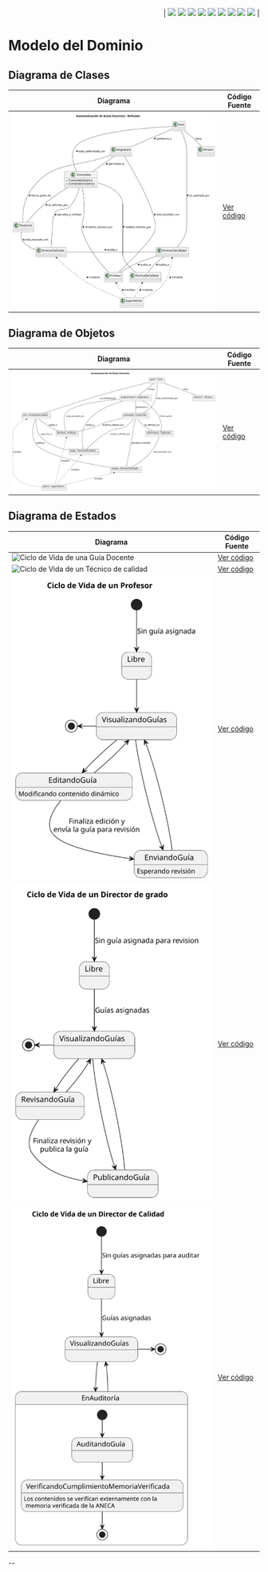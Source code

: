 <div align=right>

| [![](https://img.shields.io/badge/-Inicio-FFF?style=flat&logo=Emlakjet&logoColor=black)](/README.md) [![](https://img.shields.io/badge/-Modelo_de_Dominio-FFF?style=flat&logo=LiveChat&logoColor=black)](/ModeloDelDominio/modeloDelDominio.md) [![](https://img.shields.io/badge/-Actores-FFF?style=flat&logo=openstreetmap&logoColor=black)](/CasosDeUso/Actividades/Actores.md) [![](https://img.shields.io/badge/-Casos_De_Uso-FFF?style=flat&logo=openstreetmap&logoColor=black)](/CasosDeUso/Actividades/CasosDeUso.md) [![](https://img.shields.io/badge/-Diagrama_De_Contexto-FFF?style=flat&logo=openstreetmap&logoColor=black)](/CasosDeUso/diagramaDeContexto/diagramaDeContexto.md) [![](https://img.shields.io/badge/-Priorización_Casos_De_Uso-FFF?style=flat&logo=openstreetmap&logoColor=black)](/CasosDeUso/Priorizacion.md) [![](https://img.shields.io/badge/-Detallado_Casos_De_Uso-FFF?style=flat&logo=openstreetmap&logoColor=black)](/CasosDeUso/Actividades/Detallar.md) [![](https://img.shields.io/badge/-Prototipos-FFF?style=flat&logo=openstreetmap&logoColor=black)](/CasosDeUso/Actividades/Prototipos/README.md) [![](https://img.shields.io/badge/-Sesiones_de_Requisitado-FFF?style=flat&logo=Proton&logoColor=black)](/SesionesDeRequisitado)  |

</div>


# Modelo del Dominio 


## Diagrama de Clases
| Diagrama | Código Fuente |
|----------|---------------|
| ![Diagrama de Clases](/images/modelosUML/DiagramaClases.svg) | [Ver código](/ModeloDelDominio/DiagramaDeClases.puml) |


## Diagrama de Objetos
| Diagrama | Código Fuente |
|----------|---------------|
| ![Diagrama de Objetos](/images/modelosUML/DiagramaObjetos.svg) | [Ver código](/ModeloDelDominio/DiagramaDeObjetos.puml) |



## Diagrama de Estados
| Diagrama | Código Fuente |
|----------|---------------|
| ![Ciclo de Vida de una Guía Docente](/images/modelosUML/DiagramaEstados/DiagramaDeEstados_GuíaDocente.svg) | [Ver código](/ModeloDelDominio/diagramasEstados/DiagramaDeEstados_GuíaDocente.puml) |
| ![Ciclo de Vida de un Técnico de calidad](/images/modelosUML/DiagramaEstados/DiagramaEstados_Técnico_de_calidad.svg) | [Ver código](/ModeloDelDominio/diagramasEstados/DiagramaEstados_Técnico_de_calidad.puml) |
| ![Ciclo de Vida de un Profesor ](/images/modelosUML/DiagramaEstados/DiagramaDeEstados_Ciclo_Vida_Profesor.svg) | [Ver código](/ModeloDelDominio/diagramasEstados/DiagramaDeEstados_Ciclo_Vida_Profesor.puml) |
| ![Ciclo de Vida de un Director de grado](/images/modelosUML/DiagramaEstados/DiagramaEstados_Director_de_grado.svg) | [Ver código](/ModeloDelDominio/diagramasEstados/DiagramaEstados_Director_de_grado.puml) |
| ![Ciclo de Vida de un Director de calidad](/images/modelosUML/DiagramaEstados/DiagramaEstados_Director_de_calidad.svg) | [Ver código](/ModeloDelDominio/diagramasEstados/DiagramaEstados_Director_de_calidad.puml) |




-- 

<!-- | ![Proceso de Edicion Profesor](/images/modelosUML/DiagramaEstados/DiagramaDeEstados_EdicionProfesor.svg) | [Ver código](/ModeloDelDominio/diagramasEstados/DiagramaDeEstados_EdicionProfesor.puml) |
| ![Proceso de Edición de Contenido](/images/modelosUML/DiagramaEstados/DiagramaDeEstados_RevisionDirectorGrado.svg) | [Ver código](/ModeloDelDominio/diagramasEstados/DiagramaDeEstados_RevisionDirectorGrado.puml) |
| ![Edición de Contenido Estático - Técnico de Calidad](/images/modelosUML/DiagramaEstados/DiagramaDeEstados_Contenido_Estatico_Técnico_Calidad.svg) | [Ver código](/ModeloDelDominio/diagramasEstados/DiagramaDeEstados_Contenido_Estatico_Técnico_Calidad.puml) |
| ![Revisión y Corrección - Técnico de Calidad](/images/modelosUML/DiagramaEstados/DiagramaDeEstados_Formato_Técnico_Calidad.svg) | [Ver código](/ModeloDelDominio/diagramasEstados/DiagramaDeEstados_Formato_Técnico_Calidad.puml) |
| ![Proceso de Auditoría](/images/modelosUML/DiagramaEstados/DiagramaDeEstados_AuditoriaDirectorCalidad.svg) | [Ver código](/ModeloDelDominio/diagramasEstados/DiagramaDeEstados_AuditoriaDirectorCalidad.puml) | -->
